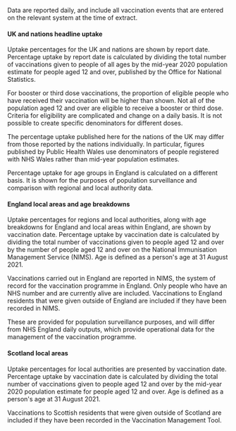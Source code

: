Data are reported daily, and include all vaccination events that are entered on the relevant system at the time of extract.

#### UK and nations headline uptake

Uptake percentages for the UK and nations are shown by report date. Percentage uptake by report date is calculated by dividing the total number of vaccinations given to people of all ages by the mid-year 2020 population estimate for people aged 12 and over, published by the Office for National Statistics. 

For booster or third dose vaccinations, the proportion of eligible people who have received their vaccination will be higher than shown. Not all of the population aged 12 and over are eligible to receive a booster or third dose. Criteria for eligibility are complicated and change on a daily basis. It is not possible to create specific denominators for different doses.

The percentage uptake published here for the nations of the UK may differ from those reported by the nations individually. In particular, figures published by Public Health Wales use denominators of people registered with NHS Wales rather than mid-year population estimates. 

Percentage uptake for age groups in England is calculated on a different basis. It is shown for the purposes of population surveillance and comparison with regional and local authority data. 

#### England local areas and age breakdowns

Uptake percentages for regions and local authorities, along with age breakdowns for England and local areas within England, are shown by vaccination date. Percentage uptake by vaccination date is calculated by dividing the total number of vaccinations given to people aged 12 and over by the number of people aged 12 and over on the National Immunisation Management Service (NIMS). Age is defined as a person's age at 31 August 2021.

Vaccinations carried out in England are reported in NIMS, the system of record for the vaccination programme in England. Only people who have an NHS number and are currently alive are included. Vaccinations to England residents that were given outside of England are included if they have been recorded in NIMS. 

These are provided for population surveillance purposes, and will differ from NHS England daily outputs, which provide operational data for the management of the vaccination programme. 

#### Scotland local areas

Uptake percentages for local authorities are presented by vaccination date. Percentage uptake by vaccination date is calculated by dividing the total number of vaccinations given to people aged 12 and over by the mid-year 2020 population estimate for people aged 12 and over. Age is defined as a person's age at 31 August 2021. 

Vaccinations to Scottish residents that were given outside of Scotland are included if they have been recorded in the Vaccination Management Tool. 
